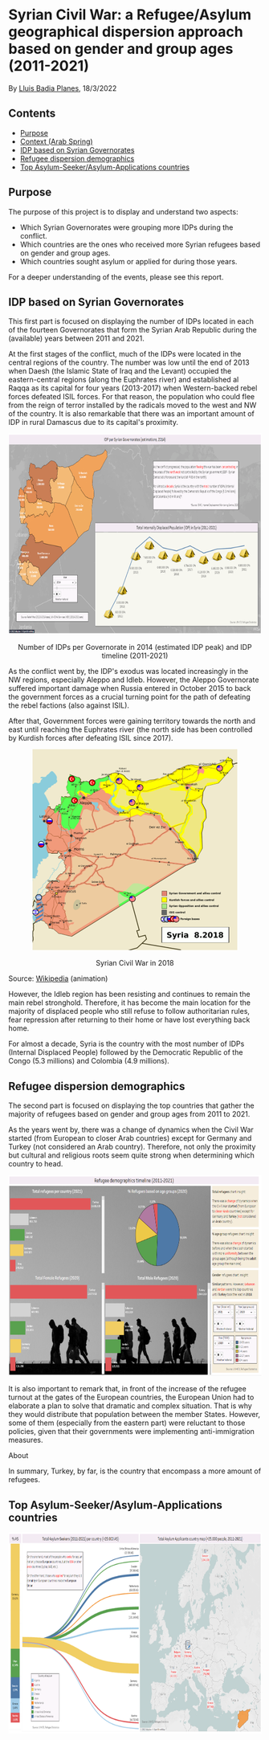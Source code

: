 # Syrian Civil War: a Refugee/Asylum geographical dispersion approach based on gender and group ages (2011-2021)

By [Lluis Badia Planes](https://github.com/lluis90badia), 18/3/2022

## Contents

- [Purpose](https://github.com/lluis90badia/lbadialabwork/blob/main/syria_final_project/README.md#purpose)
- [Context (Arab Spring)](https://github.com/lluis90badia/lbadialabwork/blob/main/syria_final_project/README.md#context-arab-spring)
- [IDP based on Syrian Governorates](https://github.com/lluis90badia/lbadialabwork/blob/main/syria_final_project/README.md#idp-based-on-syrian-governorates)
- [Refugee dispersion demographics](https://github.com/lluis90badia/lbadialabwork/blob/main/syria_final_project/README.md#refugee-dispersion-demographics)
- [Top Asylum-Seeker/Asylum-Applications countries](https://github.com/lluis90badia/lbadialabwork/blob/main/syria_final_project/README.md#top-asylum-seekerasylum-applications-countries)

## Purpose

The purpose of this project is to display and understand two aspects:

- Which Syrian Governorates were grouping more IDPs during the conflict.
- Which countries are the ones who received more Syrian refugees based on gender and group ages.
- Which countries sought asylum or applied for during those years.

For a deeper understanding of the events, please see this report.

## IDP based on Syrian Governorates

This first part is focused on displaying the number of IDPs located in each of the fourteen Governorates that form the Syrian Arab Republic during the (available) years between 2011 and 2021.

At the first stages of the conflict, much of the IDPs were located in the central regions of the country. The number was low until the end of 2013 when Daesh (the Islamic State of Iraq and the Levant) occupied the eastern-central regions (along the Euphrates river) and established al Raqqa as its capital for four years (2013-2017) when Western-backed rebel forces defeated ISIL forces. For that reason, the population who could flee from the reign of terror installed by the radicals moved to the west and NW of the country. It is also remarkable that there was an important amount of IDP in rural Damascus due to its capital's proximity.

<p align="center"><img src="https://github.com/lluis90badia/lbadialabwork/blob/main/syria_final_project/images/idp_2014.PNG"  height="400"></p>
<p align="center">Number of IDPs per Governorate in 2014 (estimated IDP peak) and IDP timeline (2011-2021)</p>

As the conflict went by, the IDP's exodus was located increasingly in the NW regions, especially Aleppo and Idleb. However, the Aleppo Governorate suffered important damage when Russia entered in October 2015 to back the government forces as a crucial turning point for the path of defeating the rebel factions (also against ISIL).

After that, Government forces were gaining territory towards the north and east until reaching the Euphrates river (the north side has been controlled by Kurdish forces after defeating ISIL since 2017).

<p align="center"><img src="https://github.com/lluis90badia/lbadialabwork/blob/main/syria_final_project/images/wikipedia_syria_situation_2018.PNG"  height="400"></p>
<p align="center">Syrian Civil War in 2018</p>

Source: [Wikipedia](https://en.wikipedia.org/wiki/Timeline_of_the_Syrian_civil_war#/media/File:SyrianWarAnimation2011-2019.gif) (animation)

However, the Idleb region has been resisting and continues to remain the main rebel stronghold. Therefore, it has become the main location for the majority of displaced people who still refuse to follow authoritarian rules, fear repression after returning to their home or have lost everything back home.

For almost a decade, Syria is the country with the most number of IDPs (Internal Displaced People) followed by the Democratic Republic of the Congo (5.3 millions) and Colombia (4.9 millions).

## Refugee dispersion demographics

The second part is focused on displaying the top countries that gather the majority of refugees based on gender and group ages from 2011 to 2021.

As the years went by, there was a change of dynamics when the Civil War started (from European to closer Arab countries) except for Germany and Turkey (not considered an Arab country). Therefore, not only the proximity but cultural and religious roots seem quite strong when determining which country to head.

<p align="center"><img src="https://github.com/lluis90badia/lbadialabwork/blob/main/syria_final_project/images/ref_demographics.PNG"  height="400"></p>

It is also important to remark that, in front of the increase of the refugee turnout at the gates of the European countries, the European Union had to elaborate a plan to solve that dramatic and complex situation. That is why they would distribute that population between the member States. However, some of them (especially from the eastern part) were reluctant to those policies, given that their governments were implementing anti-immigration measures.

About 

In summary, Turkey, by far, is the country that encompass a more amount of refugees.

## Top Asylum-Seeker/Asylum-Applications countries

<p align="center"><img src="https://github.com/lluis90badia/lbadialabwork/blob/main/syria_final_project/images/seekers_applicants.PNG"  height="400"></p>

